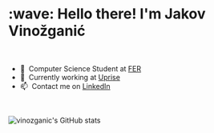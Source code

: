 <h1 align="left" id="macropower-title">:wave: Hello there! I'm Jakov Vinožganić</h1>

<br/>

- :school: &nbsp;Computer Science Student at [FER]
- :office: &nbsp;Currently working at [Uprise]
- :mailbox: &nbsp;Contact me on [LinkedIn]

<br/>

![vinozganic's GitHub stats](https://github-readme-stats.vercel.app/api?username=vinozganic&show_icons=true&theme=tokyonight&card_width=200px)

[Uprise]: https://www.uprise.hr "Uprise.hr"
[LinkedIn]: https://linkedin.com/in/jakov-vinožganić-06aa3b139 "Jakov Vinožganić LinkedIn"
[FER]: https://www.fer.unizg.hr "FER"
